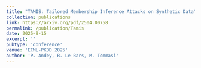 ```yaml
---
title: "TAMIS: Tailored Membership Inference Attacks on Synthetic Data"
collection: publications
link: https://arxiv.org/pdf/2504.00758
permalink: /publication/Tamis
date: 2025-9-15
excerpt: ''
pubtype: 'conference'
venue: 'ECML-PKDD 2025'
author: 'P. Andey, B. Le Bars, M. Tommasi'
---
```

